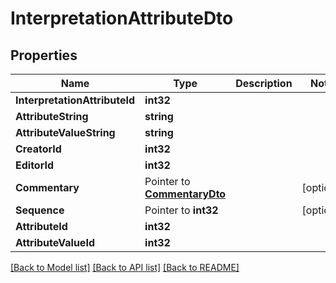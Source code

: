 # InterpretationAttributeDto

## Properties

Name | Type | Description | Notes
------------ | ------------- | ------------- | -------------
**InterpretationAttributeId** | **int32** |  | 
**AttributeString** | **string** |  | 
**AttributeValueString** | **string** |  | 
**CreatorId** | **int32** |  | 
**EditorId** | **int32** |  | 
**Commentary** | Pointer to [**CommentaryDto**](CommentaryDTO.md) |  | [optional] 
**Sequence** | Pointer to **int32** |  | [optional] 
**AttributeId** | **int32** |  | 
**AttributeValueId** | **int32** |  | 

[[Back to Model list]](../README.md#documentation-for-models) [[Back to API list]](../README.md#documentation-for-api-endpoints) [[Back to README]](../README.md)


